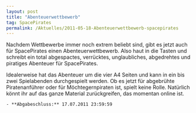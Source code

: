 ```yaml
---
layout: post
title: "Abenteuerwettbewerb"
tag: SpacePirates
permalink: /Aktuelles/2011-05-18-Abenteuerwettbewerb-spacepirates
---
```



Nachdem Wettbewerbe immer noch extrem beliebt sind, gibt es jetzt auch für SpacePirates einen Abenteuerwettbewerb. Also haut in die Tasten und schreibt ein total abgespactes, verrücktes, unglaubliches, abgedrehtes und piratiges Abenteuer für SpacePirates.

Idealerweise hat das Abenteuer um die vier A4 Seiten und kann in ein bis zwei Spielabenden durchgespielt werden. Ob es jetzt für abgebrühte Piratenanführer oder für Möchtegernpiraten ist, spielt keine Rolle. Natürlich könnt ihr auf das ganze Material zurückgreifen, das momentan online ist.

	- **Abgabeschluss:** 17.07.2011 23:59:59


